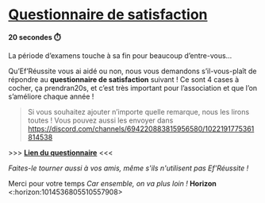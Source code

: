 # [Questionnaire de satisfaction](https://forms.gle/wYpytpndUSpVfBZj8)
**20 secondes ⏱️**


La période d’examens touche à sa fin pour beaucoup d’entre-vous…

Qu’Ef’Réussite vous ai aidé ou non, nous vous demandons s’il-vous-plaît de répondre au __questionnaire de satisfaction__ suivant ! Ce sont 4 cases à cocher, ça prendran20s, et c’est très important pour l’association et que l’on s’améliore chaque année !

> Si vous souhaitez ajouter n’importe quelle remarque, nous les lirons toutes ! Vous pouvez aussi les envoyer dans https://discord.com/channels/694220883815956580/1022191775361814538

​>​>​> [**Lien du questionnaire**](https://forms.gle/wYpytpndUSpVfBZj8) <<<


*Faites-le tourner aussi à vos amis, même s'ils n'utilisent pas Ef'Réussite !*

Merci pour votre temps
*Car ensemble, on va plus loin !*
**Horizon** <:horizon:1014536805510557908>
